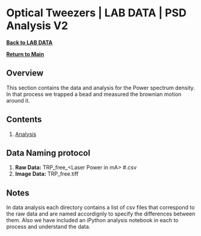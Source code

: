 # Optical Tweezers | LAB DATA | PSD Analysis V2
**[Back to LAB DATA](https://github.com/PanosEconomou/advanced-lab/tree/main/1.Optical-Tweezers/3.Lab-Data)**

**[Return to Main](https://github.com/PanosEconomou/advanced-lab)**

## Overview
This section contains the data and analysis for the Power spectrum density. In that process we trapped a bead and measured the brownian motion around it. 

## Contents
1. [Analysis](https://github.com/PanosEconomou/advanced-lab/blob/main/1.Optical-Tweezers/3.Lab-Data/8.TWEEZERS__Feb-27-2021__14-28-34/8.ANALYSIS.ipynb)

## Data Naming protocol
1. **Raw Data:** TRP_free_\<Laser Power in mA\> \#<Trial Number>\.csv
2. **Image Data:** TRP_free.tiff

## Notes
In data analysis each directory contains a list of csv files that correspond to the raw data and are named accordignly to specify the differences between them. Also we have included an iPython analysis notebook in each to process and understand the data.

